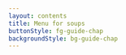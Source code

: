 ```yaml
---
layout: contents
title: Menu for soups
buttonStyle: fg-guide-chap
backgroundStyle: bg-guide-chap
---
```

